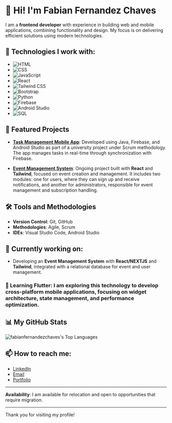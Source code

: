 # 👋 Hi! I'm Fabian Fernandez Chaves

I am a **frontend developer** with experience in building web and mobile applications, combining functionality and design. My focus is on delivering efficient solutions using modern technologies.

## 🚀 Technologies I work with:
- ![HTML](https://img.shields.io/badge/HTML-E34F26?style=for-the-badge&logo=html5&logoColor=white)
- ![CSS](https://img.shields.io/badge/CSS-1572B6?style=for-the-badge&logo=css3&logoColor=white)
- ![JavaScript](https://img.shields.io/badge/JavaScript-F7DF1E?style=for-the-badge&logo=javascript&logoColor=black)
- ![React](https://img.shields.io/badge/React-61DAFB?style=for-the-badge&logo=react&logoColor=black)
- ![Tailwind CSS](https://img.shields.io/badge/TailwindCSS-38B2AC?style=for-the-badge&logo=tailwind-css&logoColor=white)
- ![Bootstrap](https://img.shields.io/badge/Bootstrap-7952B3?style=for-the-badge&logo=bootstrap&logoColor=white)
- ![Python](https://img.shields.io/badge/Python-3776AB?style=for-the-badge&logo=python&logoColor=white)
- ![Firebase](https://img.shields.io/badge/Firebase-FFCA28?style=for-the-badge&logo=firebase&logoColor=black)
- ![Android Studio](https://img.shields.io/badge/Android%20Studio-3DDC84?style=for-the-badge&logo=android-studio&logoColor=white)
- ![SQL](https://img.shields.io/badge/SQL-336791?style=for-the-badge&logo=postgresql&logoColor=white)

## 📂 Featured Projects

- [**Task Management Mobile App**](https://github.com/FabianFernandezChaves/UpTask): Developed using Java, Firebase, and Android Studio as part of a university project under Scrum methodology. The app manages tasks in real-time through synchronization with Firebase.

- [**Event Management System**](https://github.com/FabianFernandezChaves/event_system): Ongoing project built with **React** and **Tailwind**, focused on event creation and management. It includes two modules: one for users, where they can sign up and receive notifications, and another for administrators, responsible for event management and subscription handling.

## 🛠️ Tools and Methodologies
- **Version Control**: Git, GitHub
- **Methodologies**: Agile, Scrum
- **IDEs**: Visual Studio Code, Android Studio

## 🔧 Currently working on:
- Developing an **Event Management System** with **React/NEXTJS** and **Tailwind**, integrated with a relational database for event and user management.

### 🌱 Learning **Flutter**: I am exploring this technology to develop cross-platform mobile applications, focusing on widget architecture, state management, and performance optimization.

## 📊 My GitHub Stats

![fabianfernandezchaves's Top Languages](https://github-readme-stats.vercel.app/api/top-langs/?username=fabianfernandezchaves&theme=default&show_icons=true&hide_border=true&layout=compact)

## 📫 How to reach me:
- [LinkedIn](https://www.linkedin.com/in/fabian-fernandez-chaves)
- [Email](mailto:fabian.fernandezchaves@gmail.com)
- [Portfolio](http://fafechaportfolio.s3-website.us-east-2.amazonaws.com/)
---

**Availability**: I am available for relocation and open to opportunities that require migration.

---

Thank you for visiting my profile!
